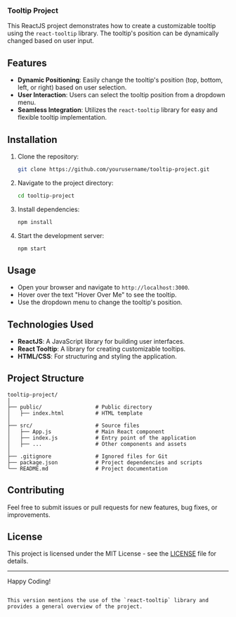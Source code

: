 ### Tooltip Project

This ReactJS project demonstrates how to create a customizable tooltip using the `react-tooltip` library. The tooltip's position can be dynamically changed based on user input.

## Features

- **Dynamic Positioning**: Easily change the tooltip's position (top, bottom, left, or right) based on user selection.
- **User Interaction**: Users can select the tooltip position from a dropdown menu.
- **Seamless Integration**: Utilizes the `react-tooltip` library for easy and flexible tooltip implementation.

## Installation

1. Clone the repository:
   ```bash
   git clone https://github.com/yourusername/tooltip-project.git
   ```

2. Navigate to the project directory:
   ```bash
   cd tooltip-project
   ```

3. Install dependencies:
   ```bash
   npm install
   ```

4. Start the development server:
   ```bash
   npm start
   ```

## Usage

- Open your browser and navigate to `http://localhost:3000`.
- Hover over the text "Hover Over Me" to see the tooltip.
- Use the dropdown menu to change the tooltip's position.

## Technologies Used

- **ReactJS**: A JavaScript library for building user interfaces.
- **React Tooltip**: A library for creating customizable tooltips.
- **HTML/CSS**: For structuring and styling the application.

## Project Structure

```
tooltip-project/
│
├── public/                 # Public directory
│   ├── index.html          # HTML template
│
├── src/                    # Source files
│   ├── App.js              # Main React component
│   ├── index.js            # Entry point of the application
│   ├── ...                 # Other components and assets
│
├── .gitignore              # Ignored files for Git
├── package.json            # Project dependencies and scripts
└── README.md               # Project documentation
```

## Contributing

Feel free to submit issues or pull requests for new features, bug fixes, or improvements.

## License

This project is licensed under the MIT License - see the [LICENSE](LICENSE) file for details.

---

Happy Coding!
```

This version mentions the use of the `react-tooltip` library and provides a general overview of the project.
